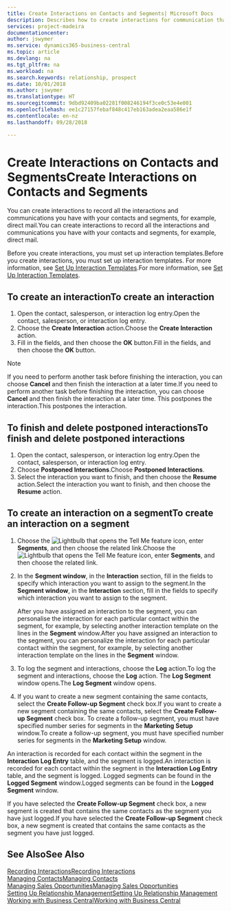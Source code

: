 ```yaml
---
title: Create Interactions on Contacts and Segments| Microsoft Docs
description: Describes how to create interactions for communication that you have with your contacts and segments in Business Central, for example, direct mail.
services: project-madeira
documentationcenter: 
author: jswymer
ms.service: dynamics365-business-central
ms.topic: article
ms.devlang: na
ms.tgt_pltfrm: na
ms.workload: na
ms.search.keywords: relationship, prospect
ms.date: 10/01/2018
ms.author: jswymer
ms.translationtype: HT
ms.sourcegitcommit: 9dbd92409ba02281f008246194f3ce0c53e4e001
ms.openlocfilehash: ee1c27157febaf848c417eb163adea2eaa586e1f
ms.contentlocale: en-nz
ms.lasthandoff: 09/28/2018

---
```

# <a name="create-interactions-on-contacts-and-segments"></a><span data-ttu-id="4a426-103">Create Interactions on Contacts and Segments</span><span class="sxs-lookup"><span data-stu-id="4a426-103">Create Interactions on Contacts and Segments</span></span>
<span data-ttu-id="4a426-104">You can create interactions to record all the interactions and communications you have with your contacts and segments, for example, direct mail.</span><span class="sxs-lookup"><span data-stu-id="4a426-104">You can create interactions to record all the interactions and communications you have with your contacts and segments, for example, direct mail.</span></span>

<span data-ttu-id="4a426-105">Before you create interactions, you must set up interaction templates.</span><span class="sxs-lookup"><span data-stu-id="4a426-105">Before you create interactions, you must set up interaction templates.</span></span> <span data-ttu-id="4a426-106">For more information, see  [Set Up Interaction Templates](marketing-interactions.md).</span><span class="sxs-lookup"><span data-stu-id="4a426-106">For more information, see  [Set Up Interaction Templates](marketing-interactions.md).</span></span>

## <a name="to-create-an-interaction"></a><span data-ttu-id="4a426-107">To create an interaction</span><span class="sxs-lookup"><span data-stu-id="4a426-107">To create an interaction</span></span>
1. <span data-ttu-id="4a426-108">Open the contact, salesperson, or interaction log entry.</span><span class="sxs-lookup"><span data-stu-id="4a426-108">Open the contact, salesperson, or interaction log entry.</span></span>
2. <span data-ttu-id="4a426-109">Choose the **Create Interaction** action.</span><span class="sxs-lookup"><span data-stu-id="4a426-109">Choose the **Create Interaction** action.</span></span>
3. <span data-ttu-id="4a426-110">Fill in the fields, and then choose the **OK** button.</span><span class="sxs-lookup"><span data-stu-id="4a426-110">Fill in the fields, and then choose the **OK** button.</span></span>

> [!NOTE]  
>   <span data-ttu-id="4a426-111">If you need to perform another task before finishing the interaction, you can choose **Cancel** and then finish the interaction at a later time.</span><span class="sxs-lookup"><span data-stu-id="4a426-111">If you need to perform another task before finishing the interaction, you can choose **Cancel** and then finish the interaction at a later time.</span></span> <span data-ttu-id="4a426-112">This postpones the interaction.</span><span class="sxs-lookup"><span data-stu-id="4a426-112">This postpones the interaction.</span></span>

## <a name="to-finish-and-delete-postponed-interactions"></a><span data-ttu-id="4a426-113">To finish and delete postponed interactions</span><span class="sxs-lookup"><span data-stu-id="4a426-113">To finish and delete postponed interactions</span></span>
1. <span data-ttu-id="4a426-114">Open the contact, salesperson, or interaction log entry.</span><span class="sxs-lookup"><span data-stu-id="4a426-114">Open the contact, salesperson, or interaction log entry.</span></span>
2. <span data-ttu-id="4a426-115">Choose **Postponed Interactions**.</span><span class="sxs-lookup"><span data-stu-id="4a426-115">Choose **Postponed Interactions**.</span></span>
3. <span data-ttu-id="4a426-116">Select the interaction you want to finish, and then choose the **Resume** action.</span><span class="sxs-lookup"><span data-stu-id="4a426-116">Select the interaction you want to finish, and then choose the **Resume** action.</span></span>

## <a name="to-create-an-interaction-on-a-segment"></a><span data-ttu-id="4a426-117">To create an interaction on a segment</span><span class="sxs-lookup"><span data-stu-id="4a426-117">To create an interaction on a segment</span></span>
1. <span data-ttu-id="4a426-118">Choose the ![Lightbulb that opens the Tell Me feature](media/ui-search/search_small.png "Tell me what you want to do") icon, enter **Segments**, and then choose the related link.</span><span class="sxs-lookup"><span data-stu-id="4a426-118">Choose the ![Lightbulb that opens the Tell Me feature](media/ui-search/search_small.png "Tell me what you want to do") icon, enter **Segments**, and then choose the related link.</span></span>
2. <span data-ttu-id="4a426-119">In the **Segment window**, in the **Interaction** section, fill in the fields to specify which interaction you want to assign to the segment.</span><span class="sxs-lookup"><span data-stu-id="4a426-119">In the **Segment window**, in the **Interaction** section, fill in the fields to specify which interaction you want to assign to the segment.</span></span>

    <span data-ttu-id="4a426-120">After you have assigned an interaction to the segment, you can personalise the interaction for each particular contact within the segment, for example, by selecting another interaction template on the lines in the **Segment** window.</span><span class="sxs-lookup"><span data-stu-id="4a426-120">After you have assigned an interaction to the segment, you can personalize the interaction for each particular contact within the segment, for example, by selecting another interaction template on the lines in the **Segment** window.</span></span>  
3. <span data-ttu-id="4a426-121">To log the segment and interactions, choose the **Log** action.</span><span class="sxs-lookup"><span data-stu-id="4a426-121">To log the segment and interactions, choose the **Log** action.</span></span> <span data-ttu-id="4a426-122">The **Log Segment** window opens.</span><span class="sxs-lookup"><span data-stu-id="4a426-122">The **Log Segment** window opens.</span></span>
4. <span data-ttu-id="4a426-123">If you want to create a new segment containing the same contacts, select the **Create Follow-up Segment** check box.</span><span class="sxs-lookup"><span data-stu-id="4a426-123">If you want to create a new segment containing the same contacts, select the **Create Follow-up Segment** check box.</span></span> <span data-ttu-id="4a426-124">To create a follow-up segment, you must have specified number series for segments in the **Marketing Setup** window.</span><span class="sxs-lookup"><span data-stu-id="4a426-124">To create a follow-up segment, you must have specified number series for segments in the **Marketing Setup** window.</span></span>

<span data-ttu-id="4a426-125">An interaction is recorded for each contact within the segment in the **Interaction Log Entry** table, and the segment is logged.</span><span class="sxs-lookup"><span data-stu-id="4a426-125">An interaction is recorded for each contact within the segment in the **Interaction Log Entry** table, and the segment is logged.</span></span> <span data-ttu-id="4a426-126">Logged segments can be found in the **Logged Segment** window.</span><span class="sxs-lookup"><span data-stu-id="4a426-126">Logged segments can be found in the **Logged Segment** window.</span></span>

<span data-ttu-id="4a426-127">If you have selected the **Create Follow-up Segment** check box, a new segment is created that contains the same contacts as the segment you have just logged.</span><span class="sxs-lookup"><span data-stu-id="4a426-127">If you have selected the **Create Follow-up Segment** check box, a new segment is created that contains the same contacts as the segment you have just logged.</span></span>

## <a name="see-also"></a><span data-ttu-id="4a426-128">See Also</span><span class="sxs-lookup"><span data-stu-id="4a426-128">See Also</span></span>
[<span data-ttu-id="4a426-129">Recording Interactions</span><span class="sxs-lookup"><span data-stu-id="4a426-129">Recording Interactions</span></span>](marketing-interactions.md)  
[<span data-ttu-id="4a426-130">Managing Contacts</span><span class="sxs-lookup"><span data-stu-id="4a426-130">Managing Contacts</span></span>](marketing-contacts.md)  
[<span data-ttu-id="4a426-131">Managing Sales Opportunities</span><span class="sxs-lookup"><span data-stu-id="4a426-131">Managing Sales Opportunities</span></span>](marketing-manage-sales-opportunities.md)  
[<span data-ttu-id="4a426-132">Setting Up Relationship Management</span><span class="sxs-lookup"><span data-stu-id="4a426-132">Setting Up Relationship Management</span></span>](marketing-setup-marketing.md)  
[<span data-ttu-id="4a426-133">Working with Business Central</span><span class="sxs-lookup"><span data-stu-id="4a426-133">Working with Business Central</span></span>](ui-work-product.md)

